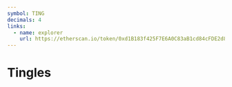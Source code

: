 ```yaml
---
symbol: TING
decimals: 4
links:
  - name: explorer
    url: https://etherscan.io/token/0xd1B183f425F7E6A0C83aB1cd84cFDE2d84Ba049d
---
```


# Tingles
